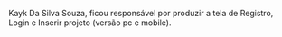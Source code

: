 Kayk Da Silva Souza, ficou responsável por produzir a tela de Registro, Login e Inserir projeto (versão pc e mobile).
